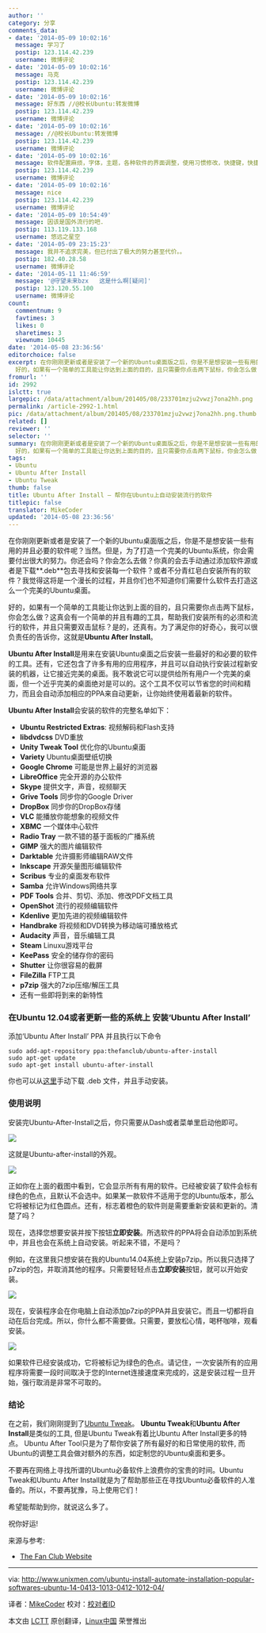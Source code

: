 ```yaml
---
author: ''
category: 分享
comments_data:
- date: '2014-05-09 10:02:16'
  message: 学习了
  postip: 123.114.42.239
  username: 微博评论
- date: '2014-05-09 10:02:16'
  message: 马克
  postip: 123.114.42.239
  username: 微博评论
- date: '2014-05-09 10:02:16'
  message: 好东西 //@校长Ubuntu:转发微博
  postip: 123.114.42.239
  username: 微博评论
- date: '2014-05-09 10:02:16'
  message: //@校长Ubuntu:转发微博
  postip: 123.114.42.239
  username: 微博评论
- date: '2014-05-09 10:02:16'
  message: 软件配置麻烦，字体，主题，各种软件的界面调整，使用习惯修改，快捷键，快捷方式，插件，插件配置，书签，中文乱码，自动挂载，服务优化，bash/grub/vi等配置文件修改，java，更新又要换源清内核...，没完没了～，重装一定要三思...
  postip: 123.114.42.239
  username: 微博评论
- date: '2014-05-09 10:02:16'
  message: nice
  postip: 123.114.42.239
  username: 微博评论
- date: '2014-05-09 10:54:49'
  message: 因该是国外流行的吧.
  postip: 113.119.133.168
  username: 悠远之星空
- date: '2014-05-09 23:15:23'
  message: 我并不追求完美，但已付出了极大的努力甚至代价。。
  postip: 182.40.28.58
  username: 微博评论
- date: '2014-05-11 11:46:59'
  message: '@守望未来bzx   这是什么啊[疑问]'
  postip: 123.120.55.100
  username: 微博评论
count:
  commentnum: 9
  favtimes: 3
  likes: 0
  sharetimes: 3
  viewnum: 10445
date: '2014-05-08 23:36:56'
editorchoice: false
excerpt: 在你刚刚更新或者是安装了一个新的Ubuntu桌面版之后，你是不是想安装一些有用的并且必要的软件呢？当然。但是，为了打造一个完美的Ubuntu系统，你会需要付出很大的努力。你还会吗？你会怎么去做？你真的会去手动通过添加软件源或者是下载.deb包去寻找和安装每一个软件？或者不分青红皂白安装所有的软件？我觉得这将是一个漫长的过程，并且你们也不知道你们需要什么软件去打造这么一个完美的Ubuntu桌面。
  好的，如果有一个简单的工具能让你达到上面的目的，且只需要你点击两下鼠标，你会怎么做？这真会有一个简单的并且有趣的工具，帮助我
fromurl: ''
id: 2992
islctt: true
largepic: /data/attachment/album/201405/08/233701mzju2vwzj7ona2hh.png
permalink: /article-2992-1.html
pic: /data/attachment/album/201405/08/233701mzju2vwzj7ona2hh.png.thumb.jpg
related: []
reviewer: ''
selector: ''
summary: 在你刚刚更新或者是安装了一个新的Ubuntu桌面版之后，你是不是想安装一些有用的并且必要的软件呢？当然。但是，为了打造一个完美的Ubuntu系统，你会需要付出很大的努力。你还会吗？你会怎么去做？你真的会去手动通过添加软件源或者是下载.deb包去寻找和安装每一个软件？或者不分青红皂白安装所有的软件？我觉得这将是一个漫长的过程，并且你们也不知道你们需要什么软件去打造这么一个完美的Ubuntu桌面。
  好的，如果有一个简单的工具能让你达到上面的目的，且只需要你点击两下鼠标，你会怎么做？这真会有一个简单的并且有趣的工具，帮助我
tags:
- Ubuntu
- Ubuntu After Install
- Ubuntu Tweak
thumb: false
title: Ubuntu After Install – 帮你在Ubuntu上自动安装流行的软件
titlepic: false
translator: MikeCoder
updated: '2014-05-08 23:36:56'
---
```


在你刚刚更新或者是安装了一个新的Ubuntu桌面版之后，你是不是想安装一些有用的并且必要的软件呢？当然。但是，为了打造一个完美的Ubuntu系统，你会需要付出很大的努力。你还会吗？你会怎么去做？你真的会去手动通过添加软件源或者是下载**.deb**包去寻找和安装每一个软件？或者不分青红皂白安装所有的软件？我觉得这将是一个漫长的过程，并且你们也不知道你们需要什么软件去打造这么一个完美的Ubuntu桌面。


好的，如果有一个简单的工具能让你达到上面的目的，且只需要你点击两下鼠标，你会怎么做？这真会有一个简单的并且有趣的工具，帮助我们安装所有的必须和流行的软件，并且只需要双击鼠标？是的，还真有。为了满足你的好奇心，我可以很负责任的告诉你，这就是**Ubuntu After Install**。


**Ubuntu After Install**是用来在安装Ubuntu桌面之后安装一些最好的和必要的软件的工具。还有，它还包含了许多有用的应用程序，并且可以自动执行安装过程新安装的机器，让它接近完美的桌面。我不敢说它可以提供给所有用户一个完美的桌面，但一个近乎完美的桌面绝对是可以的。这个工具不仅可以节省您的时间和精力，而且会自动添加相应的PPA来自动更新，让你始终使用着最新的软件。


**Ubuntu After Install**会安装的软件的完整名单如下：


* **Ubuntu Restricted Extras**: 视频解码和Flash支持
* **libdvdcss** DVD重放
* **Unity Tweak Tool** 优化你的Ubuntu桌面
* **Variety** Ubuntu桌面壁纸切换
* **Google Chrome** 可能是世界上最好的浏览器
* **LibreOffice** 完全开源的办公软件
* **Skype** 提供文字，声音，视频聊天
* **Grive Tools** 同步你的Google Driver
* **DropBox** 同步你的DropBox存储
* **VLC** 能播放你能想象的视频文件
* **XBMC** 一个媒体中心软件
* **Radio Tray** 一款不错的基于面板的广播系统
* **GIMP** 强大的图片编辑软件
* **Darktable** 允许摄影师编辑RAW文件
* **Inkscape** 开源矢量图形编辑软件
* **Scribus** 专业的桌面发布软件
* **Samba** 允许Windows网络共享
* **PDF Tools** 合并、剪切、添加、修改PDF文档工具
* **OpenShot** 流行的视频编辑软件
* **Kdenlive** 更加先进的视频编辑软件
* **Handbrake** 将视频和DVD转换为移动端可播放格式
* **Audacity** 声音，音乐编辑工具
* **Steam** Linuxu游戏平台
* **KeePass** 安全的储存你的密码
* **Shutter** 让你很容易的截屏
* **FileZilla** FTP工具
* **p7zip** 强大的7zip压缩/解压工具
* 还有一些即将到来的新特性


### 在Ubuntu 12.04或者更新一些的系统上 安装‘Ubuntu After Install’


添加‘Ubuntu After Install’ PPA 并且执行以下命令



```
sudo add-apt-repository ppa:thefanclub/ubuntu-after-install
sudo apt-get update
sudo apt-get install ubuntu-after-install

```

你也可以从[这里](http://www.thefanclub.co.za/sites/all/modules/pubdlcnt/pubdlcnt.php?file=http://www.thefanclub.co.za/sites/default/files/public/downloads/ubuntu-after-install_2.4_all.deb&nid=121)手动下载 .deb 文件，并且手动安装。


### 使用说明


安装完Ubuntu-After-Install之后，你只需要从Dash或者菜单里启动他即可。


![](/data/attachment/album/201405/08/233701mzju2vwzj7ona2hh.png)


这就是Ubuntu-after-install的外观。


![](/data/attachment/album/201405/08/233704amyt592gaaazc4ki.png)


正如你在上面的截图中看到，它会显示所有有用的软件。已经被安装了软件会标有绿色的色点，且默认不会选中。如果某一款软件不适用于您的Ubuntu版本，那么它将被标记为红色圆点。还有，标志着橙色的软件则是需要重新安装和更新的。清楚了吗？


现在，选择您想要安装并按下按钮**立即安装**。所选软件的PPA将会自动添加到系统中，并且也会在系统上自动安装。听起来不错，不是吗？


例如，在这里我只想安装在我的Ubuntu14.04系统上安装p7zip。所以我只选择了p7zip的包，并取消其他的程序。只需要轻轻点击**立即安装**按钮，就可以开始安装。


![](/data/attachment/album/201405/08/233707ry1wppnhp2xazwiy.png)


现在，安装程序会在你电脑上自动添加p7zip的PPA并且安装它。而且一切都将自动在后台完成。所以，你什么都不需要做。只需要，要放松心情，喝杯咖啡，观看安装。


![](/data/attachment/album/201405/08/233710fyegii5146v6d5x6.png)


如果软件已经安装成功，它将被标记为绿色的色点。请记住，一次安装所有的应用程序将需要一段时间取决于您的Internet连接速度来完成的，这是安装过程一旦开始，强行取消是非常不可取的。


### 结论


在之前，我们刚刚提到了[Ubuntu Tweak](http://www.unixmen.com/after-a-fresh-install-of-ubuntu-1010-maverick-meerkat-configuration-made-easy-with-ubuntu-tweak/)。 **Ubuntu Tweak**和**Ubuntu After Install**是类似的工具, 但是Ubuntu Tweak有着比Ubuntu After Install更多的特点。 Ubuntu After Tool只是为了帮你安装了所有最好的和日常使用的软件, 而Ubuntu的调整工具会做对额外的东西，如定制您的Ubuntu桌面和更多。


不要再在网络上寻找所谓的Ubuntu必备软件上浪费你的宝贵的时间。Ubuntu Tweak和Ubuntu After Install就是为了帮助那些正在寻找Ubuntu必备软件的人准备的。所以，不要再犹豫，马上使用它们！


希望能帮助到你，就说这么多了。


祝你好运!


来源与参考:


* [The Fan Club Website](http://www.thefanclub.co.za/how-to/ubuntu-after-install)




---


via: <http://www.unixmen.com/ubuntu-install-automate-installation-popular-softwares-ubuntu-14-0413-1013-0412-1012-04/>


译者：[MikeCoder](https://github.com/MikeCoder) 校对：[校对者ID](https://github.com/%E6%A0%A1%E5%AF%B9%E8%80%85ID)


本文由 [LCTT](https://github.com/LCTT/TranslateProject) 原创翻译，[Linux中国](http://linux.cn/) 荣誉推出
